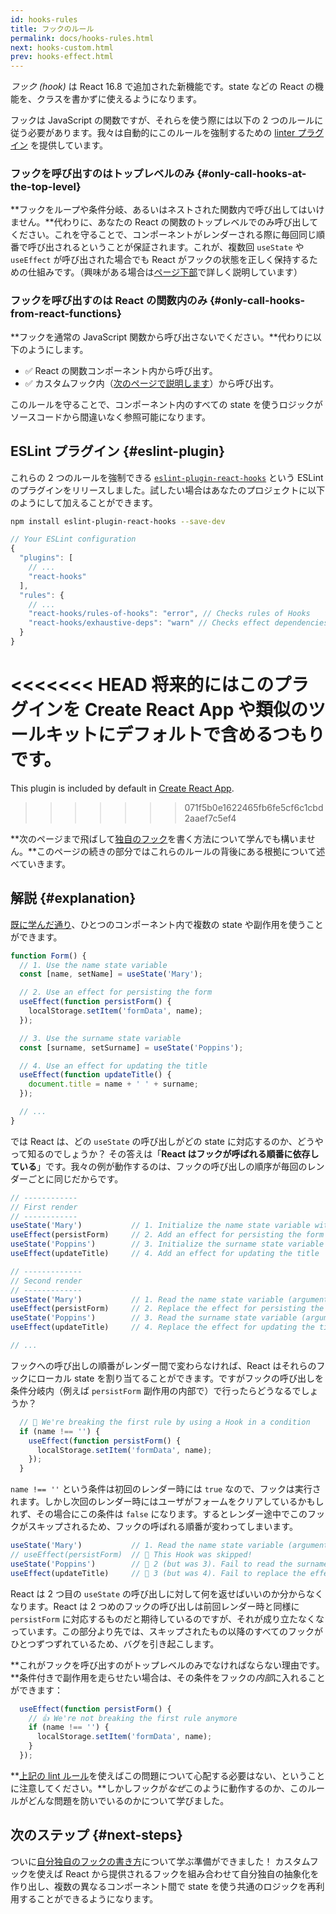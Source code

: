 ```yaml
---
id: hooks-rules
title: フックのルール
permalink: docs/hooks-rules.html
next: hooks-custom.html
prev: hooks-effect.html
---
```


*フック (hook)* は React 16.8 で追加された新機能です。state などの React の機能を、クラスを書かずに使えるようになります。

フックは JavaScript の関数ですが、それらを使う際には以下の 2 つのルールに従う必要があります。我々は自動的にこのルールを強制するための [linter プラグイン](https://www.npmjs.com/package/eslint-plugin-react-hooks) を提供しています。

### フックを呼び出すのはトップレベルのみ {#only-call-hooks-at-the-top-level}

**フックをループや条件分岐、あるいはネストされた関数内で呼び出してはいけません。**代わりに、あなたの React の関数のトップレベルでのみ呼び出してください。これを守ることで、コンポーネントがレンダーされる際に毎回同じ順番で呼び出されるということが保証されます。これが、複数回 `useState` や `useEffect` が呼び出された場合でも React がフックの状態を正しく保持するための仕組みです。（興味がある場合は[ページ下部](#explanation)で詳しく説明しています）

### フックを呼び出すのは React の関数内のみ {#only-call-hooks-from-react-functions}

**フックを通常の JavaScript 関数から呼び出さないでください。**代わりに以下のようにします。

- ✅ React の関数コンポーネント内から呼び出す。
- ✅ カスタムフック内（[次のページで説明します](/docs/hooks-custom.html)）から呼び出す。

このルールを守ることで、コンポーネント内のすべての state を使うロジックがソースコードから間違いなく参照可能になります。

## ESLint プラグイン {#eslint-plugin}

これらの 2 つのルールを強制できる [`eslint-plugin-react-hooks`](https://www.npmjs.com/package/eslint-plugin-react-hooks) という ESLint のプラグインをリリースしました。試したい場合はあなたのプロジェクトに以下のようにして加えることができます。

```bash
npm install eslint-plugin-react-hooks --save-dev
```

```js
// Your ESLint configuration
{
  "plugins": [
    // ...
    "react-hooks"
  ],
  "rules": {
    // ...
    "react-hooks/rules-of-hooks": "error", // Checks rules of Hooks
    "react-hooks/exhaustive-deps": "warn" // Checks effect dependencies
  }
}
```

<<<<<<< HEAD
将来的にはこのプラグインを Create React App や類似のツールキットにデフォルトで含めるつもりです。
=======
This plugin is included by default in [Create React App](/docs/create-a-new-react-app.html#create-react-app).
>>>>>>> 071f5b0e1622465fb6fe5cf6c1cbd2aaef7c5ef4

**次のページまで飛ばして[独自のフック](/docs/hooks-custom.html)を書く方法について学んでも構いません。**このページの続きの部分ではこれらのルールの背後にある根拠について述べていきます。

## 解説 {#explanation}

[既に学んだ通り](/docs/hooks-state.html#tip-using-multiple-state-variables)、ひとつのコンポーネント内で複数の state や副作用を使うことができます。

```js
function Form() {
  // 1. Use the name state variable
  const [name, setName] = useState('Mary');

  // 2. Use an effect for persisting the form
  useEffect(function persistForm() {
    localStorage.setItem('formData', name);
  });

  // 3. Use the surname state variable
  const [surname, setSurname] = useState('Poppins');

  // 4. Use an effect for updating the title
  useEffect(function updateTitle() {
    document.title = name + ' ' + surname;
  });

  // ...
}
```

では React は、どの `useState` の呼び出しがどの state に対応するのか、どうやって知るのでしょうか？ その答えは「**React はフックが呼ばれる順番に依存している**」です。我々の例が動作するのは、フックの呼び出しの順序が毎回のレンダーごとに同じだからです。

```js
// ------------
// First render
// ------------
useState('Mary')           // 1. Initialize the name state variable with 'Mary'
useEffect(persistForm)     // 2. Add an effect for persisting the form
useState('Poppins')        // 3. Initialize the surname state variable with 'Poppins'
useEffect(updateTitle)     // 4. Add an effect for updating the title

// -------------
// Second render
// -------------
useState('Mary')           // 1. Read the name state variable (argument is ignored)
useEffect(persistForm)     // 2. Replace the effect for persisting the form
useState('Poppins')        // 3. Read the surname state variable (argument is ignored)
useEffect(updateTitle)     // 4. Replace the effect for updating the title

// ...
```

フックへの呼び出しの順番がレンダー間で変わらなければ、React はそれらのフックにローカル state を割り当てることができます。ですがフックの呼び出しを条件分岐内（例えば `persistForm` 副作用の内部で）で行ったらどうなるでしょうか？

```js
  // 🔴 We're breaking the first rule by using a Hook in a condition
  if (name !== '') {
    useEffect(function persistForm() {
      localStorage.setItem('formData', name);
    });
  }
```

`name !== ''` という条件は初回のレンダー時には `true` なので、フックは実行されます。しかし次回のレンダー時にはユーザがフォームをクリアしているかもしれず、その場合にこの条件は `false` になります。するとレンダー途中でこのフックがスキップされるため、フックの呼ばれる順番が変わってしまいます。

```js
useState('Mary')           // 1. Read the name state variable (argument is ignored)
// useEffect(persistForm)  // 🔴 This Hook was skipped!
useState('Poppins')        // 🔴 2 (but was 3). Fail to read the surname state variable
useEffect(updateTitle)     // 🔴 3 (but was 4). Fail to replace the effect
```

React は 2 つ目の `useState` の呼び出しに対して何を返せばいいのか分からなくなります。React は 2 つめのフックの呼び出しは前回レンダー時と同様に `persistForm` に対応するものだと期待しているのですが、それが成り立たなくなっています。この部分より先では、スキップされたもの以降のすべてのフックがひとつずつずれているため、バグを引き起こします。

**これがフックを呼び出すのがトップレベルのみでなければならない理由です。**条件付きで副作用を走らせたい場合は、その条件をフックの*内部*に入れることができます：

```js
  useEffect(function persistForm() {
    // 👍 We're not breaking the first rule anymore
    if (name !== '') {
      localStorage.setItem('formData', name);
    }
  });
```

**[上記の lint ルール](https://www.npmjs.com/package/eslint-plugin-react-hooks)を使えばこの問題について心配する必要はない、ということに注意してください。**しかしフックが*なぜ*このように動作するのか、このルールがどんな問題を防いでいるのかについて学びました。

## 次のステップ {#next-steps}

ついに[自分独自のフックの書き方](/docs/hooks-custom.html)について学ぶ準備ができました！ カスタムフックを使えば React から提供されるフックを組み合わせて自分独自の抽象化を作り出し、複数の異なるコンポーネント間で state を使う共通のロジックを再利用することができるようになります。
